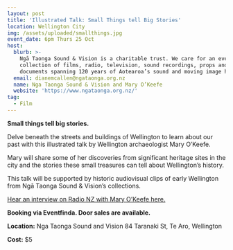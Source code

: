 ```yaml
---
layout: post
title: 'Illustrated Talk: Small Things tell Big Stories'
location: Wellington City
img: /assets/uploaded/smallthings.jpg
event_date: 6pm Thurs 25 Oct
host:
  blurb: >-
    Ngā Taonga Sound & Vision is a charitable trust. We care for an ever-growing
    collection of films, radio, television, sound recordings, props and
    documents spanning 120 years of Aotearoa’s sound and moving image history.
  email: dianemcallen@ngataonga.org.nz
  name: Nga Taonga Sound & Vision and Mary O’Keefe
  website: 'https://www.ngataonga.org.nz/'
tag:
  - Film
---
```

**Small things tell big stories.**

Delve beneath the streets and buildings of Wellington to learn about our past with this illustrated talk by Wellington archaeologist Mary O’Keefe. 

Mary will share some of her discoveries from significant heritage sites in the city and the stories these small treasures can tell about Wellington’s history. 

This talk will be supported by historic audiovisual clips of early Wellington from Ngā Taonga Sound & Vision’s collections.

[Hear an interview on Radio NZ with Mary O’Keefe here.](https://www.radionz.co.nz/national/programmes/standing-room-only/audio/201833786/archaeologist-mary-o'keefe-looks-for-hidden-treasure)

**Booking via Eventfinda. Door sales are available.** 

**Location:** Nga Taonga Sound and Vision 84 Taranaki St, Te Aro, Wellington

**Cost:** $5
